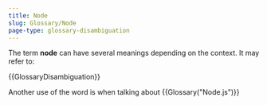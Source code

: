 ```yaml
---
title: Node
slug: Glossary/Node
page-type: glossary-disambiguation
---
```


The term **node** can have several meanings depending on the context. It may refer to:

{{GlossaryDisambiguation}}

Another use of the word is when talking about {{Glossary("Node.js")}}
